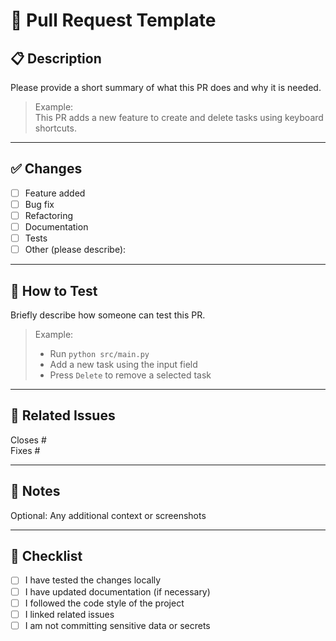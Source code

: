 # 🚀 Pull Request Template

## 📋 Description

Please provide a short summary of what this PR does and why it is needed.

> Example:  
> This PR adds a new feature to create and delete tasks using keyboard shortcuts.

---

## ✅ Changes

- [ ] Feature added  
- [ ] Bug fix  
- [ ] Refactoring  
- [ ] Documentation  
- [ ] Tests  
- [ ] Other (please describe):

---

## 🧪 How to Test

Briefly describe how someone can test this PR.

> Example:  
> - Run `python src/main.py`  
> - Add a new task using the input field  
> - Press `Delete` to remove a selected task

---

## 📎 Related Issues

Closes #<issue-number>  
Fixes #<issue-number>

---

## 📝 Notes

Optional: Any additional context or screenshots

---

## 📃 Checklist

- [ ] I have tested the changes locally  
- [ ] I have updated documentation (if necessary)  
- [ ] I followed the code style of the project  
- [ ] I linked related issues  
- [ ] I am not committing sensitive data or secrets